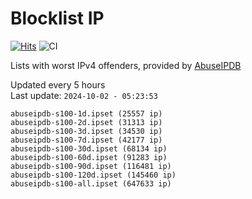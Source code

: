 # Blocklist IP

[![Hits](https://hits.seeyoufarm.com/api/count/incr/badge.svg?url=https%3A%2F%2Fgithub.com%2Fborestad%2Fblocklist-ip%2F&count_bg=%2379C83D&title_bg=%23555555&icon=&icon_color=%23E7E7E7&title=hits&edge_flat=false)](https://hits.seeyoufarm.com)  ![CI](https://img.shields.io/github/workflow/status/borestad/blocklist-ip/CI?style=flat-square)

Lists with worst IPv4 offenders, provided by [AbuseIPDB](https://www.abuseipdb.com/)

<!-- FOOTER-PLACEHOLDER -->
Updated every 5 hours<br>
Last update: `2024-10-02 - 05:23:53`
```
abuseipdb-s100-1d.ipset (25557 ip)
abuseipdb-s100-2d.ipset (31313 ip)
abuseipdb-s100-3d.ipset (34530 ip)
abuseipdb-s100-7d.ipset (42177 ip)
abuseipdb-s100-30d.ipset (68134 ip)
abuseipdb-s100-60d.ipset (91283 ip)
abuseipdb-s100-90d.ipset (116481 ip)
abuseipdb-s100-120d.ipset (145460 ip)
abuseipdb-s100-all.ipset (647633 ip)
```
